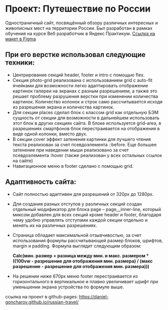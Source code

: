 # Проект: Путешествие по России

Одностраничный сайт, посвящённый обзору различных интересных и живописных мест на территории России.
Был разработан в рамках обучения на курсе Веб разработчик в Яндекс Практикум.
[Ссылка на макет в Figma](https://www.figma.com/file/5S2WSbEFL6awjVWJ0NWL8Q/Sprint-3_-Russia-_-desktop-%2B-mobile?node-id=28503%3A0)

## При его верстке использовал следующие техники:

* Центрирование секций header, footer и intro с помощью flex.
* Секция photo-grid реализована с использованием grid с auto-fit ячейками для возможности легко адаптировать отображение картинок галереи на экранах с разным разрешением, а также это решает проблему разрушения верстки при изменении количества картинок. Количество колонок и строк само рассчитывается исходя из разрешения экрана и количества картинок.
* Для секции places сделал блок c классом grid как отдельную БЭМ сущность от секции для возможности в дальнейшем использовать этот блок в  других секциях сайта. В блоке используется grid-area, в разрешениях смартфонов блок перестраивается на отображения в виде одной колонки, вместо двух.
* В секции cover эффект затенения картинки для лучшего чтения текста реализован за счет псевдоэлемента ::before. Еще большее затенение при наведении мыши реализовано за счет  псевдоэлемента :hover (также реализован у всех остальных ссылок на сайте)
* Навигационное меню в footer сделано с помощью grid.

## Адаптивность сайта:

* Сайт полностью адаптивен для разрешений от 320px до 1280px.
* Для создания разных отступов у различных секций создан отдельный модификатор для блока page – page__inner-line, который миксом добавлен для всех секций кроме header и footer, благодаря чему удобно управлять отступами каждой секции отдельно и менять их на различных разрешениях.
* Страница обладает максимальной отзывчивостью, за счет использования формулы рассчитывающей размер блоков, шрифтов, margin и padding. Формула выглядит следующим образом:

	**Calc(мин. размер + разница между мин. и макс. размером * ((100vw - разрешение для отображения мин. размера) / (макс разрешение - разрешение для отображения мин. размера)))**

* На решении ниже 670px меню footer перестраивается из горизонтального в вертикальное и плавно увеличивает шрифт при уменьшении экрана устройства по формуле выше.

ссылка на проект в github-pages: https://daniel-goncharov.github.io/russian-travel/

